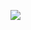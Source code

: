 ![](https://github-readme-stats.vercel.app/api?username=MikeC-Cn&hide=prs,issues,contribs&show_icons=true&include_all_commits=true)

